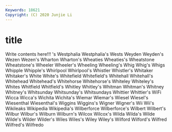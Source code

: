 ```yaml
---
Keywords: 18621
Copyright: (C) 2020 Junjie Li
---
```


# title

Write contents here!!!
's 
Westphalia 
Westphalia's 
Wests 
Weyden 
Weyden's 
Wezen 
Wezen's 
Wharton 
Wharton's
Wheaties 
Wheaties's 
Wheatstone 
Wheatstone's 
Wheeler 
Wheeler's 
Wheeling 
Wheeling's 
Whig 
Whig's
Whigs 
Whipple 
Whipple's 
Whirlpool 
Whirlpool's 
Whistler 
Whistler's 
Whitaker 
Whitaker's 
White
White's 
Whitefield 
Whitefield's 
Whitehall 
Whitehall's 
Whitehead 
Whitehead's 
Whitehorse 
Whitehorse's 
Whiteley
Whiteley's 
Whites 
Whitfield 
Whitfield's 
Whitley 
Whitley's 
Whitman 
Whitman's 
Whitney 
Whitney's
Whitsunday 
Whitsunday's 
Whitsundays 
Whittier 
Whittier's 
WiFi 
Wicca 
Wicca's 
Wichita 
Wichita's
Wiemar 
Wiemar's 
Wiesel 
Wiesel's 
Wiesenthal 
Wiesenthal's 
Wiggins 
Wiggins's 
Wigner 
Wigner's
Wii 
Wii's 
Wikileaks 
Wikipedia 
Wikipedia's 
Wilberforce 
Wilberforce's 
Wilbert 
Wilbert's 
Wilbur
Wilbur's 
Wilburn 
Wilburn's 
Wilcox 
Wilcox's 
Wilda 
Wilda's 
Wilde 
Wilde's 
Wilder
Wilder's 
Wiles 
Wiles's 
Wiley 
Wiley's 
Wilford 
Wilford's 
Wilfred 
Wilfred's 
Wilfredo
